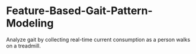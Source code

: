 # Feature-Based-Gait-Pattern-Modeling
Analyze gait by collecting real-time current consumption as a person walks on a treadmill.
